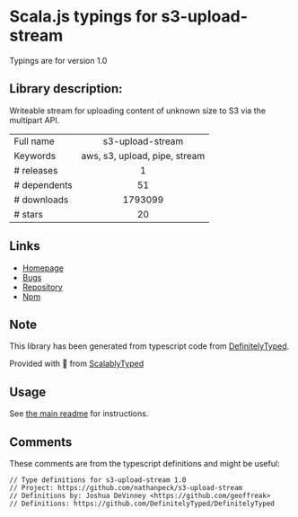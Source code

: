 
# Scala.js typings for s3-upload-stream

Typings are for version 1.0

## Library description:
Writeable stream for uploading content of unknown size to S3 via the multipart API.

|                    |                 |
| ------------------ | :-------------: |
| Full name          | s3-upload-stream |
| Keywords           | aws, s3, upload, pipe, stream |
| # releases         | 1 |
| # dependents       | 51 |
| # downloads        | 1793099 |
| # stars            | 20 |

## Links
- [Homepage](https://github.com/nathanpeck/s3-upload-stream)
- [Bugs](https://github.com/nathanpeck/s3-upload-stream/issues)
- [Repository](https://github.com/nathanpeck/s3-upload-stream)
- [Npm](https://www.npmjs.com/package/s3-upload-stream)
    


## Note
This library has been generated from typescript code from [DefinitelyTyped](https://definitelytyped.org).

Provided with :purple_heart: from [ScalablyTyped](https://github.com/oyvindberg/ScalablyTyped)

## Usage
See [the main readme](../../readme.md) for instructions.

## Comments

These comments are from the typescript definitions and might be useful:
```
// Type definitions for s3-upload-stream 1.0
// Project: https://github.com/nathanpeck/s3-upload-stream
// Definitions by: Joshua DeVinney <https://github.com/geoffreak>
// Definitions: https://github.com/DefinitelyTyped/DefinitelyTyped

```

